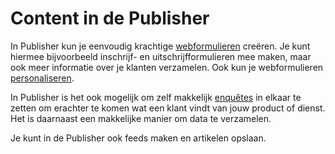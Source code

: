 # Content in de Publisher
In Publisher kun je eenvoudig krachtige [webformulieren](./webforms.md)
creëren. Je kunt hiermee bijvoorbeeld inschrijf- en uitschrijfformulieren mee
maken, maar ook meer informatie over je klanten verzamelen. Ook kun je
webformulieren [personaliseren](./emailings-publisher-personalization).

In Publisher is het ook mogelijk om zelf makkelijk [enquêtes](./survey.md)
in elkaar te zetten om erachter te komen wat een klant vindt van jouw product
of dienst. Het is daarnaast een makkelijke manier om data te verzamelen.

Je kunt in de Publisher ook feeds maken en artikelen opslaan.
